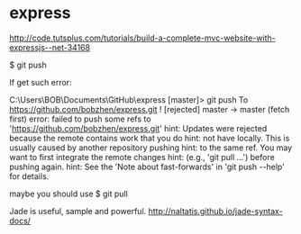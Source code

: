 express
=======

http://code.tutsplus.com/tutorials/build-a-complete-mvc-website-with-expressjs--net-34168


$ git push

If get such error:

C:\Users\BOB\Documents\GitHub\express [master]> git push
To https://github.com/bobzhen/express.git
 ! [rejected]        master -> master (fetch first)
error: failed to push some refs to 'https://github.com/bobzhen/express.git'
hint: Updates were rejected because the remote contains work that you do
hint: not have locally. This is usually caused by another repository pushing
hint: to the same ref. You may want to first integrate the remote changes
hint: (e.g., 'git pull ...') before pushing again.
hint: See the 'Note about fast-forwards' in 'git push --help' for details.

maybe you should use $ git pull 


Jade is useful, sample and powerful.
http://naltatis.github.io/jade-syntax-docs/

